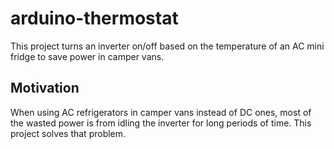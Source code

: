 # arduino-thermostat
This project turns an inverter on/off based on the temperature of an AC mini fridge to save power in camper vans.
## Motivation
When using AC refrigerators in camper vans instead of DC ones, most of the wasted power is from idling the inverter for long periods of time. This project solves that problem.
